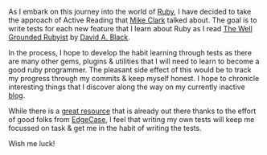 As I embark on this journey into the world of [Ruby](http://ruby-lang.org), I have decided to take the approach of Active Reading that [Mike Clark](http://twitter.com/clarkware) talked about. The goal is to write tests for each new feature that I learn about Ruby as I read [The Well Grounded Rubyist](http://www.manning.com/black2/) by [David A. Black](http://twitter.com/david_a_black). 

In the process, I hope to develop the habit learning through tests as there are many other gems, plugins & utilities that I will need to learn to become a good ruby programmer. The pleasant side effect of this would be to track my progress through my commits & keep myself honest. I hope to chronicle interesting things that I discover along the way on my currently inactive [blog](http://tundal45.wordpress.com).

While there is a [great resource](http://github.com/edgecase/ruby_koans) that is already out there thanks to the effort of good folks from [EdgeCase](http://edgecase.com/home), I feel that writing my own tests will keep me focussed on task & get me in the habit of writing the tests.

Wish me luck!
